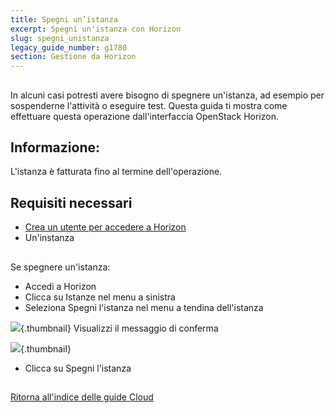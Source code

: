 ```yaml
---
title: Spegni un’istanza
excerpt: Spegni un'istanza con Horizon
slug: spegni_unistanza
legacy_guide_number: g1780
section: Gestione da Horizon
---
```



## 
In alcuni casi potresti avere bisogno di spegnere un'istanza, ad esempio per sospenderne l'attività o eseguire test.
Questa guida ti mostra come effettuare questa operazione dall'interfaccia OpenStack Horizon.

## Informazione:
L'istanza è fatturata fino al termine dell'operazione.


## Requisiti necessari

- [Crea un utente per accedere a Horizon]({legacy}1773)
- Un'instanza




## 
Se spegnere un'istanza:


- Accedi a Horizon
- Clicca su Istanze nel menu a sinistra
- Seleziona Spegni l'istanza nel menu a tendina dell'istanza



![](images/img_2654.jpg){.thumbnail}
Visualizzi il messaggio di conferma

![](images/img_2655.jpg){.thumbnail}

- Clicca su Spegni l'istanza




## 
[Ritorna all'indice delle guide Cloud]({legacy}1785)

